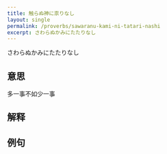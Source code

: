 ```yaml
---
title: 触らぬ神に祟りなし
layout: single
permalink: /proverbs/sawaranu-kami-ni-tatari-nashi
excerpt: さわらぬかみにたたりなし
---
```


さわらぬかみにたたりなし

## 意思

多一事不如少一事

## 解释

## 例句

